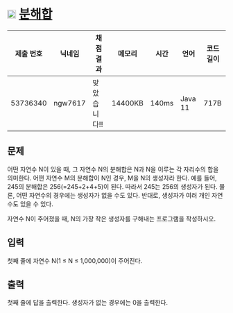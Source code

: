 # <img width="20px"  src="https://d2gd6pc034wcta.cloudfront.net/tier/4.svg" class="solvedac-tier"> [분해합](https://www.acmicpc.net/problem/2231) 

| 제출 번호 | 닉네임 | 채점 결과 | 메모리 | 시간 | 언어 | 코드 길이 |
|---|---|---|---|---|---|---|
|53736340|ngw7617|맞았습니다!! |14400KB|140ms|Java 11|717B|

## 문제
<p>어떤 자연수 N이 있을 때, 그 자연수 N의 분해합은 N과 N을 이루는 각 자리수의 합을 의미한다. 어떤 자연수 M의 분해합이 N인 경우, M을 N의 생성자라 한다. 예를 들어, 245의 분해합은 256(=245+2+4+5)이 된다. 따라서 245는 256의 생성자가 된다. 물론, 어떤 자연수의 경우에는 생성자가 없을 수도 있다. 반대로, 생성자가 여러 개인 자연수도 있을 수 있다.</p>

<p>자연수 N이 주어졌을 때, N의 가장 작은 생성자를 구해내는 프로그램을 작성하시오.</p>

## 입력
<p>첫째 줄에 자연수 N(1 ≤ N ≤ 1,000,000)이 주어진다.</p>

## 출력
<p>첫째 줄에 답을 출력한다. 생성자가 없는 경우에는 0을 출력한다.</p>

